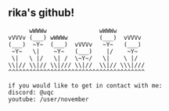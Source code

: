 ## rika's github!

```
      wWWWw               wWWWw
vVVVv (___) wWWWw         (___)  vVVVv
(___)  ~Y~  (___)  vVVVv   ~Y~   (___)
 ~Y~   \|    ~Y~   (___)    |/    ~Y~
 \|   \ |/   \| /  \~Y~/   \|    \ |/
\\|// \\|// \\|/// \\|//  \\|// \\\|///
^^^^^^^^^^^^^^^^^^^^^^^^^^^^^^^^^^^^^^^

if you would like to get in contact with me:
discord: @uqc
youtube: /user/november
```

<!--
**octangula/octangula** is a ✨ _special_ ✨ repository because its `README.md` (this file) appears on your GitHub profile.

Here are some ideas to get you started:

- 🔭 I’m currently working on ...
- 🌱 I’m currently learning ...
- 👯 I’m looking to collaborate on ...
- 🤔 I’m looking for help with ...
- 💬 Ask me about ...
- 📫 How to reach me: ...
- 😄 Pronouns: ...
- ⚡ Fun fact: ...
-->

